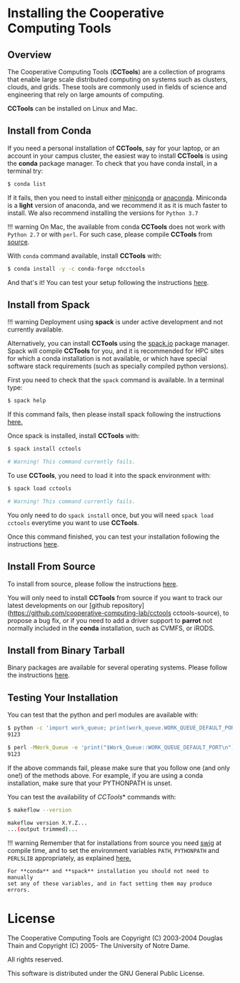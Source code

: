 # Installing the Cooperative Computing Tools

## Overview

The Cooperative Computing Tools (**CCTools**) are a collection of programs that
enable large scale distributed computing on systems such as clusters, clouds,
and grids. These tools are commonly used in fields of science and engineering
that rely on large amounts of computing.


**CCTools** can be installed on Linux and Mac.



## Install from Conda

If you need a personal installation of **CCTools**, say for your laptop, or an
account in your campus cluster, the easiest way to install **CCTools** is using the
**conda** package manager. To check that you have conda install, in a terminal try:

```sh
$ conda list
```

If it fails, then you need to install either
[miniconda](https://docs.conda.io/projects/conda/en/latest/user-guide/install)
or [anaconda](https://docs.anaconda.com/anaconda/install). Miniconda is a
__light__ version of anaconda, and we recommend it as it is much faster to
install. We also recommend installing the versions for `Python 3.7`

!!! warning
    On Mac, the available from conda **CCTools** does not work with `Python 2.7` or with `perl`. For such case, please compile **CCTools** from [source](#from-source.md).

With `conda` command available, install **CCTools** with:

```sh
$ conda install -y -c conda-forge ndcctools
```

And that's it! You can test your setup following the instructions [here](#testing-your-installation).


## Install from Spack

!!! warning
    Deployment using **spack** is under active development and not currently available.

Alternatively, you can install **CCTools** using the [spack.io](https://www.spack.org)
package manager. Spack will compile **CCTools** for you, and it is recommended
for HPC sites for which a conda installation is not available, or which have
special software stack requirements (such as specially compiled python versions).

First you need to check that the `spack` command is available. In a terminal type:

```sh
$ spack help
```

If this command fails, then please install spack following the instructions [here.](https://spack.io)

Once spack is installed, install **CCTools** with:

```sh
$ spack install cctools

# Warning! This command currently fails.
```

To use **CCTools**, you need to load it into the spack environment with:

```sh
$ spack load cctools

# Warning! This command currently fails.
```

You only need to do `spack install` once, but you will need `spack load
cctools` everytime you want to use **CCTools**.

Once this command finished, you can test your installation following the
instructions [here](#testing-your-installation).

## Install From Source

To install from source, please follow the instructions [here](from-source.md).

You will only need to install **CCTools** from source if you want to track our
latest developments on our [github
repository](https://github.com/cooperative-computing-lab/cctools
cctools-source), to propose a bug fix, or if you need to add a driver support
to **parrot** not normally included in the **conda** installation, such as
CVMFS, or iRODS.

## Install from Binary Tarball

Binary packages are available for several operating systems. Please follow the instructions [here](from-source.md#install-from-binary-tarball).


## Testing Your Installation

You can test that the python and perl modules are available with:

```sh
$ python -c 'import work_queue; print(work_queue.WORK_QUEUE_DEFAULT_PORT)'
9123

$ perl -MWork_Queue -e 'print("$Work_Queue::WORK_QUEUE_DEFAULT_PORT\n")'
9123
```

If the above commands fail, please make sure that you follow one (and only
one!) of the methods above. For example, if you are using a conda installation,
make sure that your PYTHONPATH is unset.

You can test the availability of *CCTools** commands with:

```sh
$ makeflow --version

makeflow version X.Y.Z...
...(output trimmed)...
```

!!! warning
    Remember that for installations from source you need [swig](http://www.swig.org) at compile time, and to set
    the environment variables `PATH`, `PYTHONPATH` and `PERL5LIB` appropriately, as explained [here.](from-source.md#setting-your-environment)

    For **conda** and **spack** installation you should not need to manually
    set any of these variables, and in fact setting them may produce errors.


# License

The Cooperative Computing Tools are Copyright (C) 2003-2004 Douglas Thain and Copyright (C) 2005- The University of Notre Dame.  

All rights reserved.  

This software is distributed under the GNU General Public License.  

